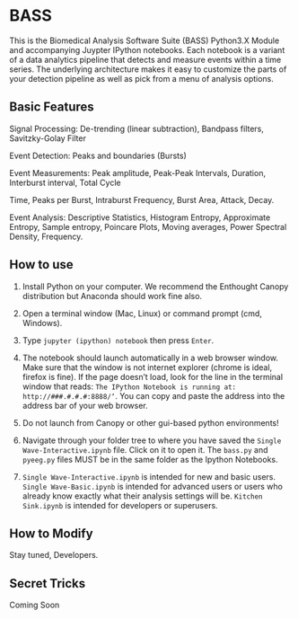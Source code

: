BASS
====

This is the Biomedical Analysis Software Suite (BASS) Python3.X Module and accompanying Juypter IPython notebooks. Each notebook is a variant of a data analytics pipeline that detects and measure events within a time series. The underlying architecture makes it easy to customize the parts of your detection pipeline as well as pick from a menu of analysis options. 

Basic Features
-----------------
Signal Processing: De-trending (linear subtraction), Bandpass filters, Savitzky-Golay Filter

Event Detection: Peaks and boundaries (Bursts)

Event Measurements: Peak amplitude, Peak-Peak Intervals, Duration, Interburst interval, Total Cycle 

Time, Peaks per Burst, Intraburst Frequency, Burst Area, Attack, Decay.

Event Analysis: Descriptive Statistics, Histogram Entropy, Approximate Entropy, Sample entropy, Poincare Plots, Moving averages, Power Spectral Density, Frequency.

How to use
--------------
1. Install Python on your computer. We recommend the Enthought Canopy distribution but Anaconda should work fine also. 

2. Open a terminal window (Mac, Linux) or command prompt (cmd, Windows).

3. Type `jupyter (ipython) notebook` then press `Enter`.

4. The notebook should launch automatically in a web browser window. Make sure that the window is not internet explorer (chrome is ideal, firefox is fine). If the page doesn’t load, look for the line in the terminal window that reads: `The IPython Notebook is running at: http://###.#.#.#:8888/‘`. You can copy and paste the address into the address bar of your web browser.

4. Do not launch from Canopy or other gui-based python environments!

5. Navigate through your folder tree to where you have saved the `Single Wave-Interactive.ipynb` file. Click on it to open it. The `bass.py` and `pyeeg.py` files MUST be in the same folder as the Ipython Notebooks.

6. `Single Wave-Interactive.ipynb` is intended for new and basic users. `Single Wave-Basic.ipynb` is intended for advanced users or users who already know exactly what their analysis settings will be. `Kitchen Sink.ipynb` is intended for developers or superusers.

How to Modify
------------------
Stay tuned, Developers. 

Secret Tricks
----------------
Coming Soon


